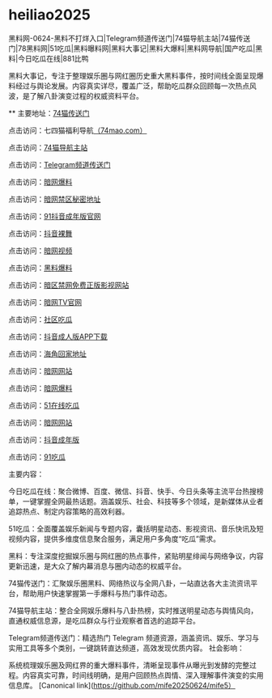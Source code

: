 # heiliao2025
黑料网-0624-黑料不打烊入口|Telegram频道传送门|74猫导航主站|74猫传送门|78黑料网|51吃瓜|黑料曝料网|黑料大事记|黑料大爆料|黑料网导航|国产吃瓜|黑料|今日吃瓜在线|881比鸭

黑料大事记，专注于整理娱乐圈与网红圈历史重大黑料事件，按时间线全面呈现爆料经过与舆论发展。内容真实详尽，覆盖广泛，帮助吃瓜群众回顾每一次热点风波，是了解八卦演变过程的权威资料平台。

** 主要地址：<a href="https://74mao.com/">74猫传送门</a>

点击访问：七四猫福利导航<a href="https://74mao.com/">（74mao.com）</a>

点击访问：<a href="https://74mao.com/">74猫导航主站</a>

点击访问：<a href="https://74mao.com/">Telegram频道传送门</a>

点击访问：<a href="https://aw6-02.pages.dev/">暗网爆料</a>

点击访问：<a href="https://aw4-03.pages.dev/">暗网禁区秘密地址</a>

点击访问：<a href="https://dy2-03.pages.dev/">91抖音成年版官网</a>

点击访问：<a href="https://dy9-03.pages.dev/">抖音裸舞</a>

点击访问：<a href="https://aw8-14.pages.dev/">暗网视频</a>

点击访问：<a href="https://hj-143.pages.dev/">黑料爆料</a>

点击访问：<a href="https://aw5-15.pages.dev/">暗区禁网免费正版影视网站</a>

点击访问：<a href="https://aw7-17.pages.dev/">暗网TV官网</a>

点击访问：<a href="https://cg8-09.pages.dev/">社区吃瓜</a>

点击访问：<a href="https://dy6-03.pages.dev/">抖音成人版APP下载</a>

点击访问：<a href="https://hj-161.pages.dev/">海角回家地址</a>

点击访问：<a href="https://aw10-08.pages.dev/">暗网网站</a>

点击访问：<a href="https://aw6-01.pages.dev/">暗网爆料</a>

点击访问：<a href="https://cg10-48.pages.dev/">51在线吃瓜</a>

点击访问：<a href="https://aw10-01.pages.dev/">暗网网站</a>

点击访问：<a href="https://dy4-03.pages.dev/">抖音成年版</a>

点击访问：<a href="https://aw1-02.pages.dev/">91吃瓜</a>

主要内容：

今日吃瓜在线：聚合微博、百度、微信、抖音、快手、今日头条等主流平台热搜榜单，一键掌握全网最热话题。涵盖娱乐、社会、科技等多个领域，是新媒体从业者追踪热点、制定内容策略的高效利器。

51吃瓜：全面覆盖娱乐新闻与专题内容，囊括明星动态、影视资讯、音乐快讯及短视频内容，提供多维度信息聚合服务，满足用户多角度“吃瓜”需求。

黑料：专注深度挖掘娱乐圈与网红圈的热点事件，紧贴明星绯闻与网络争议，内容更新迅速，是大众了解内幕消息与圈内动态的权威平台。

74猫传送门：汇聚娱乐圈黑料、网络热议与全网八卦，一站直达各大主流资讯平台，帮助用户快速掌握第一手爆料与热门事件动态。

74猫导航主站：整合全网娱乐爆料与八卦热榜，实时推送明星动态与舆情风向，直通权威信息源，是吃瓜群众与行业观察者首选的追踪平台。

Telegram频道传送门：精选热门 Telegram 频道资源，涵盖资讯、娱乐、学习与实用工具等多个类别，一键跳转直达频道，高效发现优质内容。
社会影响：

系统梳理娱乐圈及网红界的重大爆料事件，清晰呈现事件从曝光到发酵的完整过程。内容真实可靠，时间线明确，是用户回顾热点舆情、深入理解事件演变的实用信息库。
[Canonical link](https://github.com/mife20250624/mife5）
